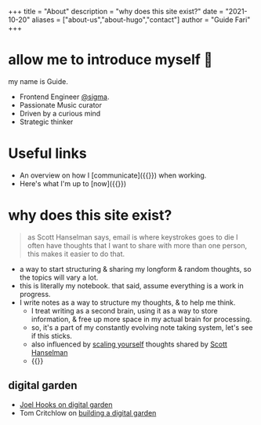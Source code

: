 +++
title = "About"
description = "why does this site exist?"
date = "2021-10-20"
aliases = ["about-us","about-hugo","contact"]
author = "Guide Fari"
+++

# allow me to introduce myself 🎵
my name is Guide. 
- Frontend Engineer [@sigma](https://sigmadigital.io/).
- Passionate Music curator
- Driven by a curious mind
- Strategic thinker

# Useful links
- An overview on how I [communicate]({{<ref communications-readme>}}) when working.
- Here's what I'm up to [now]({{<ref now>}})


# why does this site exist?

> as Scott Hanselman says, email is where keystrokes goes to die
> I often have thoughts that I want to share with more than one person, this makes it easier to do that.

- a way to start structuring & sharing my longform & random thoughts, so the topics will vary a lot.
- this is literally my notebook. that said, assume everything is a work in progress.
- I write notes as a way to structure my thoughts, & to help me think. 
	- I treat writing as a second brain, using it as a way to store information, & free up more space in my actual brain for processing.
	- so, it's a part of my constantly evolving note taking system, let's see if this sticks.
	- also influenced by [scaling yourself](https://www.hanselman.com/blog/scott-hanselmans-complete-list-of-productivity-tips) thoughts shared by [Scott Hanselman](https://www.hanselman.com/about)
	- {{<youtube V4NJo2Mfvrc>}}

## digital garden
- [Joel Hooks on digital garden](https://joelhooks.com/digital-garden)
- Tom Critchlow on [building a digital garden](https://tomcritchlow.com/2019/02/17/building-digital-garden/)

